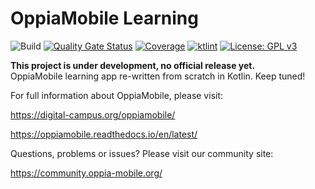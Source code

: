 OppiaMobile Learning
====================

![Build](https://github.com/DigitalCampus/oppia-mobile-app/actions/workflows/ci.yml/badge.svg?branch=main)
[![Quality Gate Status](https://sonarcloud.io/api/project_badges/measure?project=DigitalCampus_oppia-mobile-app&metric=alert_status)](https://sonarcloud.io/summary/new_code?id=DigitalCampus_oppia-mobile-app)
[![Coverage](https://sonarcloud.io/api/project_badges/measure?project=DigitalCampus_oppia-mobile-app&metric=coverage)](https://sonarcloud.io/summary/new_code?id=DigitalCampus_oppia-mobile-app)
[![ktlint](https://img.shields.io/badge/ktlint%20code--style-%E2%9D%A4-FF4081)](https://pinterest.github.io/ktlint/)
[![License: GPL v3](https://img.shields.io/badge/License-GPLv3-blue.svg)](https://www.gnu.org/licenses/gpl-3.0)

**This project is under development, no official release yet.**
<br> OppiaMobile learning app re-written from scratch in Kotlin. Keep tuned!

For full information about OppiaMobile, please visit:

https://digital-campus.org/oppiamobile/

https://oppiamobile.readthedocs.io/en/latest/

Questions, problems or issues? Please visit our community site:

https://community.oppia-mobile.org/
